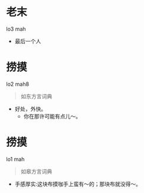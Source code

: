 # 老末
lo3 mah
- 最后一个人

# 捞摸
lo2 mah8
> 如东方言词典
- 好处，外快。
  - 你在那许可能有点儿～。

# 捞摸
lo1 mah
> 如皋方言词典
- 手感厚实:这块布摸咖手上蛮有～的；那块布就没得～。
